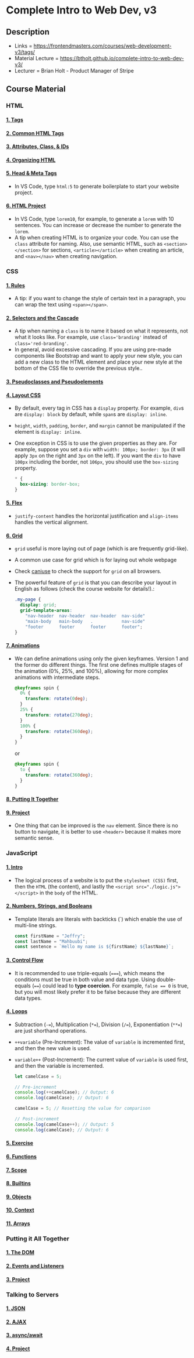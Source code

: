 # Complete Intro to Web Dev, v3

## Description

- Links = https://frontendmasters.com/courses/web-development-v3/tags/
- Material Lecture = https://btholt.github.io/complete-intro-to-web-dev-v3/
- Lecturer = Brian Holt - Product Manager of Stripe

## Course Material

### HTML

#### [1. Tags](https://btholt.github.io/complete-intro-to-web-dev-v3/lessons/html/tags)

#### [2. Common HTML Tags](https://btholt.github.io/complete-intro-to-web-dev-v3/lessons/html/types-of-tags)

#### [3. Attributes, Class, & IDs](https://btholt.github.io/complete-intro-to-web-dev-v3/lessons/html/attributes)

#### [4. Organizing HTML](https://btholt.github.io/complete-intro-to-web-dev-v3/lessons/html/organizing-html)

#### [5. Head & Meta Tags](https://btholt.github.io/complete-intro-to-web-dev-v3/lessons/html/head-and-meta-tags)

- In VS Code, type `html:5` to generate boilerplate to start your website project.

#### [6. HTML Project](https://btholt.github.io/complete-intro-to-web-dev-v3/lessons/html/html-project)

- In VS Code, type `lorem10`, for example, to generate a `lorem` with 10 sentences. You can increase or decrease the number to generate the `lorem`.
- A tip when creating HTML is to organize your code. You can use the `class` attribute for naming. Also, use semantic HTML, such as `<section></section>` for sections, `<article></article>` when creating an article, and `<nav></nav>` when creating navigation.

### CSS

#### [1. Rules](https://btholt.github.io/complete-intro-to-web-dev-v3/lessons/css/rules)

- A tip: if you want to change the style of certain text in a paragraph, you can wrap the text using `<span></span>`.

#### [2. Selectors and the Cascade](https://btholt.github.io/complete-intro-to-web-dev-v3/lessons/css/selectors-and-the-cascade)

- A tip when naming a `class` is to name it based on what it represents, not what it looks like. For example, use `class='branding'` instead of `class='red-branding'`.
- In general, avoid excessive cascading. If you are using pre-made components like Bootstrap and want to apply your new style, you can add a new class to the HTML element and place your new style at the bottom of the CSS file to override the previous style..

#### [3. Pseudoclasses and Pseudoelements](https://btholt.github.io/complete-intro-to-web-dev-v3/lessons/css/pseudoclasses-and-pseudoelements)

#### [4. Layout CSS](https://btholt.github.io/complete-intro-to-web-dev-v3/lessons/css/layout-css)

- By default, every tag in CSS has a `display` property. For example, `div`s are `display: block` by default, while `span`s are `display: inline`.
- `height`, `width`, `padding`, `border`, and `margin` cannot be manipulated if the element is `display: inline`.
- One exception in CSS is to use the given properties as they are. For example, suppose you set a `div` with `width: 100px; border: 3px` (it will apply `3px` on the right and `3px` on the left). If you want the `div` to have `100px` including the border, not `106px`, you should use the `box-sizing` property.

  ```css
  * {
    box-sizing: border-box;
  }
  ```

#### [5. Flex](https://btholt.github.io/complete-intro-to-web-dev-v3/lessons/css/flex)

- `justify-content` handles the horizontal justification and `align-items` handles the vertical alignment.

#### [6. Grid](https://btholt.github.io/complete-intro-to-web-dev-v3/lessons/css/grid)

- `grid` useful is more laying out of page (which is are frequently grid-like).
- A common use case for grid which is for laying out whole webpage
- Check [caniuse](https://caniuse.com/?search=grid) to check the support for `grid` on all browsers.
- The powerful feature of `grid` is that you can describe your layout in English as follows (check the course website for details!).:

  ```css
  .my-page {
    display: grid;
    grid-template-areas:
      "nav-header  nav-header  nav-header  nav-side"
      "main-body   main-body   .           nav-side"
      "footer      footer      footer      footer";
  }
  ```

#### [7. Animations](https://btholt.github.io/complete-intro-to-web-dev-v3/lessons/css/animations)

- We can define animations using only the given keyframes. Version 1 and the former do different things. The first one defines multiple stages of the animation (0%, 25%, and 100%), allowing for more complex animations with intermediate steps.

  ```css
  @keyframes spin {
    0% {
      transform: rotate(0deg);
    }
    25% {
      transform: rotate(270deg);
    }
    100% {
      transform: rotate(360deg);
    }
  }
  ```

  or

  ```css
  @keyframes spin {
    to {
      transform: rotate(360deg);
    }
  }
  ```

#### [8. Putting It Together](https://btholt.github.io/complete-intro-to-web-dev-v3/lessons/css/putting-it-together)

#### [9. Project](https://btholt.github.io/complete-intro-to-web-dev-v3/lessons/css/project)

- One thing that can be improved is the `nav` element. Since there is no button to navigate, it is better to use `<header>` because it makes more semantic sense.

### JavaScript

#### [1. Intro](https://btholt.github.io/complete-intro-to-web-dev-v3/lessons/javascript/intro)

- The logical process of a website is to put the `stylesheet (CSS)` first, then the `HTML` (the content), and lastly the `<script src="./logic.js"></script>` in the `body` of the HTML.

#### [2. Numbers, Strings, and Booleans](https://btholt.github.io/complete-intro-to-web-dev-v3/lessons/javascript/numbers-strings-and-booleans)

- Template literals are literals with backticks (`) which enable the use of multi-line strings.

  ```javascript
  const firstName = "Jeffry";
  const lastName = "Mahbuubi";
  const sentence = `Hello my name is ${firstName} ${lastName}`;
  ```

#### [3. Control Flow](https://btholt.github.io/complete-intro-to-web-dev-v3/lessons/javascript/control-flow)

- It is recommended to use triple-equals (`===`), which means the conditions must be true in both value and data type. Using double-equals (`==`) could lead to **type coercion**. For example, `false == 0` is true, but you will most likely prefer it to be false because they are different data types.

#### [4. Loops](https://btholt.github.io/complete-intro-to-web-dev-v3/lessons/javascript/loops)

- Subtraction (`-=`), Multiplication (`*=`), Division (`/=`), Exponentiation (`**=`) are just shorthand operations.
- `++variable` (Pre-Increment): The value of `variable` is incremented first, and then the new value is used.
- `variable++` (Post-Increment): The current value of `variable` is used first, and then the variable is incremented.

  ```javascript
  let camelCase = 5;

  // Pre-increment
  console.log(++camelCase); // Output: 6
  console.log(camelCase); // Output: 6

  camelCase = 5; // Resetting the value for comparison

  // Post-increment
  console.log(camelCase++); // Output: 5
  console.log(camelCase); // Output: 6
  ```

#### [5. Exercise](https://btholt.github.io/complete-intro-to-web-dev-v3/lessons/javascript/exercise)

#### [6. Functions](https://btholt.github.io/complete-intro-to-web-dev-v3/lessons/javascript/functions)

#### [7. Scope](https://btholt.github.io/complete-intro-to-web-dev-v3/lessons/javascript/scope)

#### [8. Builtins](https://btholt.github.io/complete-intro-to-web-dev-v3/lessons/javascript/builtins)

#### [9. Objects](https://btholt.github.io/complete-intro-to-web-dev-v3/lessons/javascript/objects)

#### [10. Context](https://btholt.github.io/complete-intro-to-web-dev-v3/lessons/javascript/context)

#### [11. Arrays](https://btholt.github.io/complete-intro-to-web-dev-v3/lessons/javascript/arrays)

### Putting it All Together

#### [1. The DOM](https://btholt.github.io/complete-intro-to-web-dev-v3/lessons/putting-it-all-together/the-dom)

#### [2. Events and Listeners](https://btholt.github.io/complete-intro-to-web-dev-v3/lessons/putting-it-all-together/events-and-listeners)

#### [3. Project](https://btholt.github.io/complete-intro-to-web-dev-v3/lessons/putting-it-all-together/project)

### Talking to Servers

#### [1. JSON](https://btholt.github.io/complete-intro-to-web-dev-v3/lessons/talking-to-servers/json)

#### [2. AJAX](https://btholt.github.io/complete-intro-to-web-dev-v3/lessons/talking-to-servers/ajax)

#### [3. async/await](https://btholt.github.io/complete-intro-to-web-dev-v3/lessons/talking-to-servers/async-await)

#### [4. Project](https://btholt.github.io/complete-intro-to-web-dev-v3/lessons/talking-to-servers/project)
